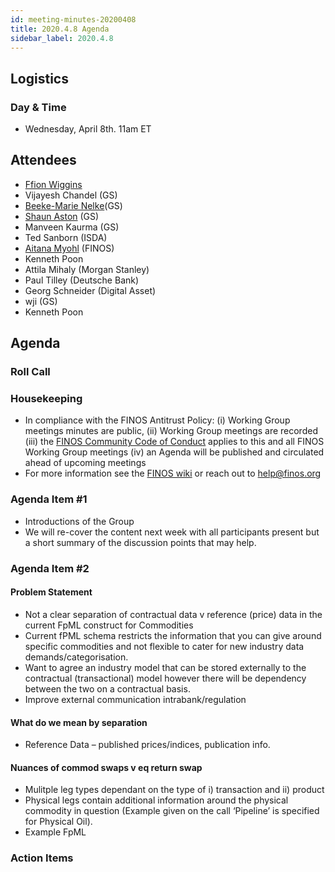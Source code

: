 ```yaml
---
id: meeting-minutes-20200408
title: 2020.4.8 Agenda
sidebar_label: 2020.4.8
---
```


## Logistics 
### Day & Time
* Wednesday, April 8th. 11am ET

## Attendees

* [Ffion Wiggins](https://github.com/ffionwiggins)
* Vijayesh Chandel (GS)
* [Beeke-Marie Nelke](https://github.com/beekemarie)(GS)
* [Shaun Aston](https://github.com/astonGS) (GS)
* Manveen Kaurma (GS)
* Ted Sanborn (ISDA)
* [Aitana Myohl](https://github.com/aitana16) (FINOS)
* Kenneth Poon
* Attila Mihaly (Morgan Stanley)
* Paul Tilley (Deutsche Bank)
* Georg Schneider (Digital Asset)
* wji (GS)
* Kenneth Poon

## Agenda

### Roll Call

### Housekeeping
* In compliance with the FINOS Antitrust Policy: (i) Working Group meetings minutes are public, (ii) Working Group meetings are recorded (iii) the [FINOS Community Code of Conduct](https://www.finos.org/code-of-conduct) applies to this and all FINOS Working Group meetings (iv) an Agenda will be published and circulated ahead of upcoming meetings
* For more information see the [FINOS wiki](https://finosfoundation.atlassian.net/wiki/spaces/FINOS/pages/80642059/Community+Handbook#CommunityHandbook-WorkingGroup-LevelGovernance) or reach out to help@finos.org

### Agenda Item #1
* Introductions of the Group
* We will re-cover the content next week with all participants present but a short summary of the discussion points that may help.

### Agenda Item #2
#### Problem Statement
*	Not a clear separation of contractual data v reference (price) data in the current FpML construct for Commodities
*	Current fPML schema restricts the information that you can give around specific commodities and not flexible to cater for new industry data demands/categorisation. 
*	Want to agree an industry model that can be stored externally to the contractual (transactional) model however there will be dependency between the two on a contractual basis. 
*	Improve external communication intrabank/regulation

#### What do we mean by separation
*	Reference Data – published prices/indices, publication info. 

#### Nuances of commod swaps v eq return swap
*	Mulitple leg types dependant on the type of i) transaction and ii) product
*	Physical legs contain additional information around the physical commodity in question (Example given on the call ‘Pipeline’ is specified for Physical Oil).
* Example FpML

### Action Items

